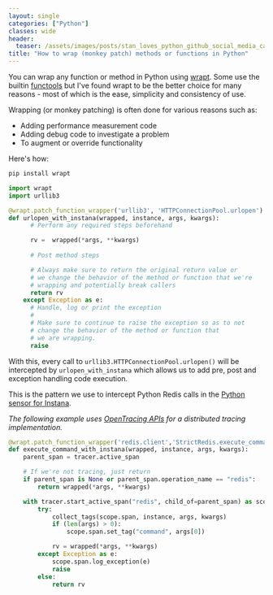 ```yaml
---
layout: single
categories: ["Python"]
classes: wide
header:
  teaser: /assets/images/posts/stan_loves_python_github_social_media_card.png
title: "How to wrap (monkey patch) methods or functions in Python"
---
```


You can wrap any function or method in Python using [wrapt](https://github.com/GrahamDumpleton/wrapt).  Some use the builtin [functools](https://docs.python.org/3.7/library/functools.html) but I've found wrapt to be the better choice for many reasons - most of which is the ease, simplicity and consistency of use.

Wrapping (or monkey patching) is often done for various reasons such as:

* Adding performance measurement code
* Adding debug code to investigate a problem
* To augment or override functionality

Here's how:
```sh
pip install wrapt
```

```python
import wrapt
import urllib3

@wrapt.patch_function_wrapper('urllib3', 'HTTPConnectionPool.urlopen')
def urlopen_with_instana(wrapped, instance, args, kwargs):
      # Perform any required steps beforehand

      rv =  wrapped(*args, **kwargs)
      
      # Post method steps

      # Always make sure to return the original return value or
      # we change the behavior of the method or function that we're
      # wrapping and potentially break callers
      return rv
    except Exception as e:
      # Handle, log or print the exception
      #
      # Make sure to continue to raise the exception so as to not
      # change the behavior of the method or function that
      # we are wrapping.
      raise
```

With this, every call to `urllib3.HTTPConnectionPool.urlopen()` will be intercepted by `urlopen_with_instana` which allows us to add pre, post and exception handling code execution.

This is the pattern we use to intercept Python Redis calls in the [Python sensor for Instana](https://github.com/instana/python-sensor).

_The following example uses [OpenTracing APIs](https://opentracing.io) for a distributed tracing implementation._

```python
@wrapt.patch_function_wrapper('redis.client','StrictRedis.execute_command')
def execute_command_with_instana(wrapped, instance, args, kwargs):
    parent_span = tracer.active_span

    # If we're not tracing, just return
    if parent_span is None or parent_span.operation_name == "redis":
        return wrapped(*args, **kwargs)

    with tracer.start_active_span("redis", child_of=parent_span) as scope:
        try:
            collect_tags(scope.span, instance, args, kwargs)
            if (len(args) > 0):
                scope.span.set_tag("command", args[0])

            rv = wrapped(*args, **kwargs)
        except Exception as e:
            scope.span.log_exception(e)
            raise
        else:
            return rv
```